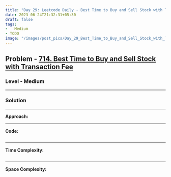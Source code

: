 ```yaml
---
title: "Day 29: Leetcode Daily - Best Time to Buy and Sell Stock with Transaction Fee"
date: 2023-06-24T21:32:31+05:30
draft: false
tags:
-   Medium
- TODO
image: "/images/post_pics/Day_29_Best_Time_to_Buy_and_Sell_Stock_with_Transaction_Fee/Cover.png"
---
```



## Problem - [714. Best Time to Buy and Sell Stock with Transaction Fee](https://leetcode.com/problems/best-time-to-buy-and-sell-stock-with-transaction-fee/)

### Level - Medium
---

### Solution

---
**Approach:**


---

**Code:**

```java


```
---

**Time Complexity:**
```

```

---

**Space Complexity:**
```

```



